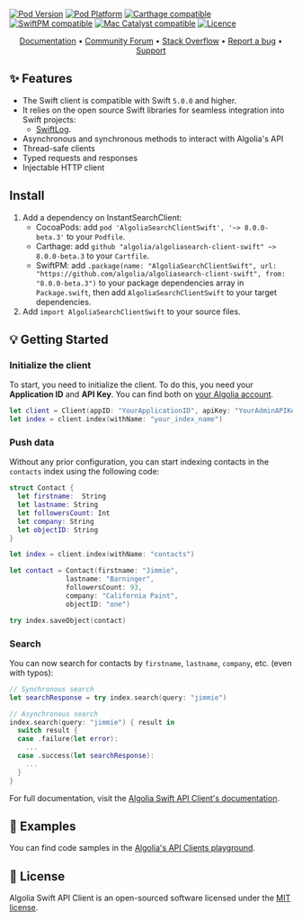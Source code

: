[![Pod Version](http://img.shields.io/cocoapods/v/AlgoliaSearchClientSwift.svg?style=flat)](http://cocoadocs.org/docsets/AlgoliaSearchClientSwift/)
[![Pod Platform](http://img.shields.io/cocoapods/p/AlgoliaSearchClientSwift.svg?style=flat)](http://cocoadocs.org/docsets/AlgoliaSearchClientSwift/)
[![Carthage compatible](https://img.shields.io/badge/Carthage-compatible-brightgreen.svg)](https://github.com/algolia/AlgoliaSearchClientSwift/)
[![SwiftPM compatible](https://img.shields.io/badge/SwiftPM-compatible-brightgreen.svg)](https://swift.org/package-manager/)
[![Mac Catalyst compatible](https://img.shields.io/badge/Catalyst-compatible-brightgreen.svg)](https://developer.apple.com/documentation/xcode/creating_a_mac_version_of_your_ipad_app/)
[![Licence](https://img.shields.io/badge/License-MIT-yellow.svg)](https://opensource.org/licenses/MIT)

<p align="center">
  <a href="https://www.algolia.com/doc/api-client/getting-started/install/swift/" target="_blank">Documentation</a>  •
  <a href="https://discourse.algolia.com" target="_blank">Community Forum</a>  •
  <a href="http://stackoverflow.com/questions/tagged/algolia" target="_blank">Stack Overflow</a>  •
  <a href="https://github.com/algolia/algoliasearch-client-swift/issues" target="_blank">Report a bug</a>  •
  <a href="https://www.algolia.com/support" target="_blank">Support</a>
</p>

## ✨ Features

- The Swift client is compatible with Swift `5.0.0` and higher.
- It relies on the open source Swift libraries for seamless integration into Swift projects:
  - [SwiftLog](https://github.com/apple/swift-log).
- Asynchronous and synchronous methods to interact with Algolia's API
- Thread-safe clients
- Typed requests and responses
- Injectable HTTP client

## Install

1. Add a dependency on InstantSearchClient:
    - CocoaPods: add `pod 'AlgoliaSearchClientSwift', '~> 8.0.0-beta.3'` to your `Podfile`.
    - Carthage: add `github "algolia/algoliasearch-client-swift" ~> 8.0.0-beta.3` to your `Cartfile`.
	- SwiftPM: add `.package(name: "AlgoliaSearchClientSwift", url: "https://github.com/algolia/algoliasearch-client-swift", from: "8.0.0-beta.3")` to your package dependencies array in `Package.swift`, then add `AlgoliaSearchClientSwift` to your target dependencies.
2. Add `import AlgoliaSearchClientSwift` to your source files.

## 💡 Getting Started

### Initialize the client

To start, you need to initialize the client. To do this, you need your **Application ID** and **API Key**.
You can find both on [your Algolia account](https://www.algolia.com/api-keys).

```swift
let client = Client(appID: "YourApplicationID", apiKey: "YourAdminAPIKey")
let index = client.index(withName: "your_index_name")
```

### Push data

Without any prior configuration, you can start indexing contacts in the `contacts` index using the following code:

```swift
struct Contact {
  let firstname:  String
  let lastname: String
  let followersCount: Int
  let company: String
  let objectID: String
}

let index = client.index(withName: "contacts")

let contact = Contact(firstname: "Jimmie", 
		      lastname: "Barninger", 
		      followersCount: 93, 
		      company: "California Paint", 
		      objectID: "one")

try index.saveObject(contact)
```

### Search

You can now search for contacts by `firstname`, `lastname`, `company`, etc. (even with typos):

```swift
// Synchronous search
let searchResponse = try index.search(query: "jimmie")

// Asynchronous search
index.search(query: "jimmie") { result in
  switch result {
  case .failure(let error):
    ...
  case .success(let searchResponse):
    ...
  }
}

```

For full documentation, visit the [Algolia Swift API Client's documentation](https://www.algolia.com/doc/api-client/getting-started/install/swift/).

## 📝 Examples

You can find code samples in the [Algolia's API Clients playground](https://github.com/algolia/api-clients-playground/tree/master/java/src/main/swift).

## 📄 License

Algolia Swift API Client is an open-sourced software licensed under the [MIT license](LICENSE.md).
